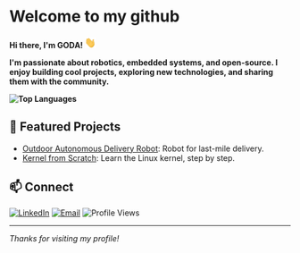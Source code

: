 # Welcome to my github
<h4>Hi there, I'm GODA! <img src="https://raw.githubusercontent.com/ABSphreak/ABSphreak/master/gifs/Hi.gif" width="20px" height="20px">

 

I'm passionate about robotics, embedded systems, and open-source. I enjoy building cool projects, exploring new technologies, and sharing them with the community.

![Top Languages](https://github-readme-stats-eight-theta.vercel.app/api/top-langs/?username=AbdulrahmanGODA&layout=compact&langs_count=8&theme=nightowl)
 

## 🚀 Featured Projects

- [Outdoor Autonomous Delivery Robot](https://github.com/AbdulrahmanGoda/Outdoor-Autonomous-Delivery-Robot): Robot for last-mile delivery.
- [Kernel from Scratch](https://github.com/AbdulrahmanGoda/Kernel-from-scratch): Learn the Linux kernel, step by step.
 
## 📫 Connect

[![LinkedIn](https://img.shields.io/badge/LinkedIn-blue?logo=linkedin)](https://www.linkedin.com/in/abdulrahman-goda-899700233/)
[![Email](https://img.shields.io/badge/Email-grey?logo=gmail)](mailto:abdulrahmangoda@hotmail.com)
![Profile Views](https://komarev.com/ghpvc/?username=AbdulrahmanGODA&style=flat-square) 

---

*Thanks for visiting my profile!*
